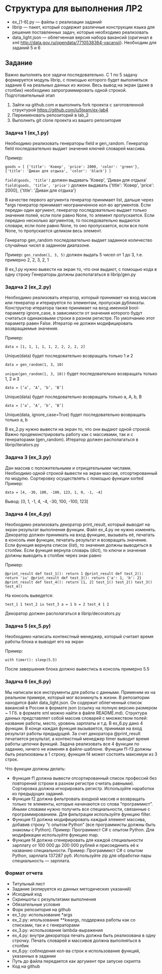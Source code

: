 # Структура для выполнения ЛР2 

* ex_[1-6].py — файлы с реализации заданий
* librip — пакет, который содержит различные конструкции языка для решения поставленных задач, которые необходимо реализовать
* data_light.json — облегченная версия набора вакансий (оригинал в xml http://data.gov.ru/opendata/7710538364-vacansii). Необходим для заданий 5 и 6

## Задание
Важно выполнять все задачи последовательно. С 1 по 5 задачу формируется модуль librip, с помощью которого будет выполняться задание 6 на реальных данных из жизни. Весь вывод на экран (даже в столбик) необходимо запрограммировать одной строкой.
Подготовительный этап

1. Зайти на github.com и выполнить fork проекта с заготовленной структурой https://github.com/iu5team/ex-lab4
2. Переименовать репозиторий в lab_2
3. Выполнить git clone проекта из вашего репозитория

### Задача 1 (ex_1.py)
Необходимо реализовать генераторы field и gen_random. Генератор field последовательно выдает значения ключей словарей массива.

Пример:

`goods = [
    {'title': 'Ковер', 'price': 2000, 'color': 'green'},
    {'title': 'Диван для отдыха', 'color': 'black'}
 ]`
 
`field(goods, 'title')` должен выдавать 'Ковер', 'Диван для отдыха'
`field(goods, 'title', 'price')` должен выдавать {'title': 'Ковер', 'price': 2000}, {'title': 'Диван для отдыха'}

В качестве первого аргумента генератор принимает list, дальше через *args генератор принимает неограниченное кол-во аргументов.
Если передан один аргумент, генератор последовательно выдает только значения полей, если поле равно None, то элемент пропускается. Если передано несколько аргументов, то последовательно выдаются словари, если поле равно None, то оно пропускается, если все поля None, то пропускается целиком весь элемент.

Генератор gen_random последовательно выдает заданное количество случайных чисел в заданном диапазоне.

Пример:
`gen_random(1, 3, 5)` должен выдать 5 чисел от 1 до 3, т.е. примерно 2, 2, 3, 2, 1

В ex_1.py нужно вывести на экран то, что они выдают, с помощью кода в одну строку
Генераторы должны располагаться в librip/gen.py

### Задача 2 (ex_2.py)

Необходимо реализовать итератор, который принимает на вход массив или генератор и итерируется по элементам, пропуская дубликаты. Конструктор итератора также принимает на вход именной bool-параметр ignore_case, в зависимости от значения которого будут считаться одинаковыми строки в разном регистре. По умолчанию этот параметр равен False. Итератор не должен модифицировать возвращаемые значения.
 
Пример:

 `data = [1, 1, 1, 1, 1, 2, 2, 2, 2, 2]`

Unique(data) будет последовательно возвращать только 1 и 2

`data = gen_random(1, 3, 10)`

`unique(gen_random(1, 3, 10))` будет последовательно возвращать только 1, 2 и 3

`data = [‘a’, ‘A’, ‘b’, ‘B’]`

Unique(data) будет последовательно возвращать только a, A, b, B

`data = [‘a’, ‘A’, ‘b’, ‘B’]`

Unique(data, ignore_case=True) будет последовательно возвращать только a, b

В ex_2.py нужно вывести на экран то, что они выдают одной строкой. Важно продемонстрировать работу как с массивами, так и с генераторами (gen_random).
Итератор должен располагаться в librip/iterators.py

### Задача 3 (ex_3.py)
Дан массив с положительными и отрицательными числами. Необходимо одной строкой вывести на экран массив, отсортированный по модулю. Сортировку осуществлять с помощью функции sorted
Пример:

`data = [4, -30, 100, -100, 123, 1, 0, -1, -4]`

Вывод: [0, 1, -1, 4, -4, -30, 100, -100, 123]


### Задача 4 (ex_4.py)
Необходимо реализовать декоратор print_result, который выводит на экран результат выполнения функции. Файл ex_4.py не нужно изменять.
Декоратор должен принимать на вход функцию, вызывать её, печатать в консоль имя функции, печатать результат и возвращать значение. 
Если функция вернула список (list), то значения должны выводиться в столбик.
Если функция вернула словарь (dict), то ключи и значения должны выводить в столбик через знак равно

Пример:

`@print_result
def test_1():
    return 1
@print_result
def test_2():
    return 'iu'
@print_result
def test_3():
    return {'a': 1, 'b': 2}
@print_result
def test_4():
    return [1, 2]
test_1()
test_2()
test_3()
test_4()`

На консоль выведется:

`test_1
1
test_2
iu
test_3
a = 1
b = 2
test_4
1
2`

Декоратор должен располагаться в librip/decorators.py

### Задача 5 (ex_5.py)
Необходимо написать контекстный менеджер, который считает время работы блока и выводит его на экран

Пример:

`with timer():
    sleep(5.5)`

После завершения блока должно вывестись в консоль примерно 5.5

### Задача 6 (ex_6.py)
Мы написали все инструменты для работы с данными. Применим их на реальном примере, который мог возникнуть в жизни. В репозитории находится файл data_light.json. Он содержит облегченный список вакансий в России в формате json (ссылку на полную версию размером ~ 1 Гб. в формате xml можно найти в файле README.md).
Структура данных представляет собой массив словарей с множеством полей: название работы, место, уровень зарплаты и т.д.
В ex_6.py дано 4 функции. В конце каждая функция вызывается, принимая на вход результат работы предыдущей. За счет декоратора @print_result печатается результат, а контекстный менеджер timer выводит время работы цепочки функций.
Задача реализовать все 4 функции по заданию, ничего не изменяя в файле-шаблоне. Функции f1-f3 должны быть реализованы в 1 строку, функция f4 может состоять максимум из 3 строк.

Что функции должны делать:

* Функция f1 должна вывести отсортированный список профессий без повторений (строки в разном регистре считать равными). Сортировка должна игнорировать регистр. Используйте наработки из предыдущих заданий.
* Функция f2 должна фильтровать входной массив и возвращать только те элементы, которые начинаются со слова “программист”. Иными словами нужно получить все специальности, связанные с программированием. Для фильтрации используйте функцию filter.
* Функция f3 должна модифицировать каждый элемент массива, добавив строку “с опытом Python” (все программисты должны быть знакомы с Python). Пример: Программист C# с опытом Python. Для модификации используйте функцию map.
* Функция f4 должна сгенерировать для каждой специальности зарплату от 100 000 до 200 000 рублей и присоединить её к названию специальности. Пример: Программист C# с опытом Python, зарплата 137287 руб. Используйте zip для обработки пары специальность — зарплата.

### Формат отчета
* Титульный лист
* Задание (копируется из данных методических указаний)
* Исходный код
* Скриншоты с результатами выполнения
* Обязательные условия
* Форк репозитория на github
* ex_1.py: использование *args
* ex_2.py: ипользование **kwargs, поддержка работы как со списками, так и с генераторами
* ex_3.py: использование lambda-выражения
* ex_4.py: внутри декоратора печать должна быть реализована в одну строчку. Печать словарей и массивов должна выполняться в столбик
* ex_6.py: соблюдения кол-ва строк и использование функций, указанных в задании
* Путь до файла передается как аргумент при запуске скрипта
* Код на github